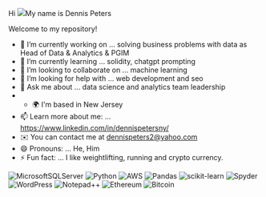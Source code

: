 <!-- ### Hi there 👋
**dennispeters2/dennispeters2** is a ✨ _special_ ✨ repository because its `README.md` (this file) appears on your GitHub profile.
Here are some ideas to get you started:
-->
Hi ![](https://user-images.githubusercontent.com/18350557/176309783-0785949b-9127-417c-8b55-ab5a4333674e.gif)My name is Dennis Peters

Welcome to my repository!

- 🔭 I’m currently working on ... solving business problems with data as Head of Data & Analytics & PGIM
- 🌱 I’m currently learning ... solidity, chatgpt prompting
- 👯 I’m looking to collaborate on ... machine learning
- 🤔 I’m looking for help with ... web development and seo
- 💬 Ask me about ... data science and analytics team leadership
- * 🌍  I'm based in New Jersey
- 📫 Learn more about me: ... https://www.linkedin.com/in/dennispetersny/
- ✉️  You can contact me at [dennispeters2@yahoo.com](mailto:dennispeters2@yahoo.com)
- 😄 Pronouns: ... He, Him
- ⚡ Fun fact: ... I like weightlifting, running and crypto currency.  

![MicrosoftSQLServer](https://img.shields.io/badge/Microsoft%20SQL%20Server-CC2927?style=for-the-badge&logo=microsoft%20sql%20server&logoColor=white)
![Python](https://img.shields.io/badge/python-3670A0?style=for-the-badge&logo=python&logoColor=ffdd54)
	![AWS](https://img.shields.io/badge/AWS-%23FF9900.svg?style=for-the-badge&logo=amazon-aws&logoColor=white)
  	![Pandas](https://img.shields.io/badge/pandas-%23150458.svg?style=for-the-badge&logo=pandas&logoColor=white)
	![scikit-learn](https://img.shields.io/badge/scikit--learn-%23F7931E.svg?style=for-the-badge&logo=scikit-learn&logoColor=white)
    ![Spyder](https://img.shields.io/badge/Spyder-838485?style=for-the-badge&logo=spyder%20ide&logoColor=maroon)
![WordPress](https://img.shields.io/badge/WordPress-%23117AC9.svg?style=for-the-badge&logo=WordPress&logoColor=white)
![Notepad++](https://img.shields.io/badge/Notepad++-90E59A.svg?style=for-the-badge&logo=notepad%2b%2b&logoColor=black)
![Ethereum](https://img.shields.io/badge/Ethereum-3C3C3D?style=for-the-badge&logo=Ethereum&logoColor=white)
![Bitcoin](https://img.shields.io/badge/Bitcoin-000?style=for-the-badge&logo=bitcoin&logoColor=white)

<!--
![Banner](https://user-images.githubusercontent.com/29686102/122269982-7af63100-cefb-11eb-8ea0-b7a53bdf1cb9.png)
-->
